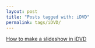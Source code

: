 ```yaml
---
layout: post
title: "Posts tagged with: iDVD"
permalink: tags/iDVD/
---
```

[How to make a slideshow in iDVD](/2011/08/how-to-make-slideshow-in-idvd)
